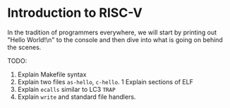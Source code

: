# Introduction to RISC-V 

In the tradition of programmers everywhere, we will start by printing out
"Hello World!\n" to the console and then dive into what is going on behind the scenes. 


TODO: 

 1. Explain Makefile syntax 
 1. Explain two files `as-hello`, `c-hello`. 
 1  Explain sections of ELF 
 1. Explain `ecalls` similar to LC3 `TRAP`
 1. Explain `write` and standard file handlers. 
